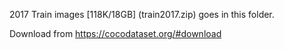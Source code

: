 2017 Train images [118K/18GB] (train2017.zip) goes in this folder.

Download from https://cocodataset.org/#download
